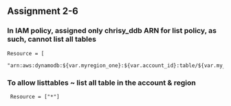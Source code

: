 ## Assignment 2-6

###  In IAM policy, assigned only chrisy_ddb ARN for list policy, as such, cannot list all tables
```
Resource = [
          "arn:aws:dynamodb:${var.myregion_one}:${var.account_id}:table/${var.my_tablename}"
```
###  To allow listtables ~ list all table in the account & region
```
 Resource = ["*"]
```
